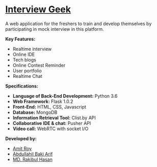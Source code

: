 # [Interview Geek](http://interviewgeek.herokuapp.com)

A web application for the freshers to train and develop themselves by participating in mock interview in this platform.

**Key Features:**
- Realtime interview
- Online IDE
- Tech blogs
- Online Contest Reminder
- User portfolio
- Realtime Chat

**Specifications:**
- **Language of Back-End Development:** Python 3.6
- **Web Framework:** Flask 1.0.2
- **Front-End:** HTML, CSS, Javascript
- **Database:** MongoDB
- **Information Retrieval Tool:** Clist.by API
- **Collaborative IDE & chat:** Pusher API
- **Video call:**  WebRTC with socket I/O

**Developed by:**

- [Amit Roy](https://amitroy7781.github.io)
- [Abdullahil Baki Arif](https://github.com/ahbarif)
- [MD. Rakibul Hasan](https://github.com/rht20)
